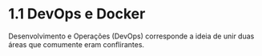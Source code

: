 # 1.1 DevOps e Docker

Desenvolvimento e Operações \(DevOps\) corresponde a ideia de unir duas áreas que comumente eram conflirantes.

